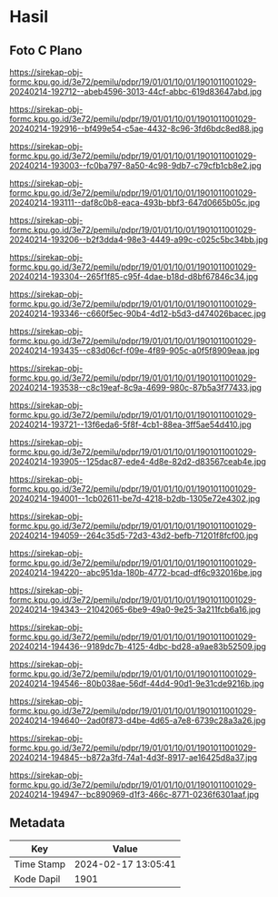 # Hasil

## Foto C Plano

https://sirekap-obj-formc.kpu.go.id/3e72/pemilu/pdpr/19/01/01/10/01/1901011001029-20240214-192712--abeb4596-3013-44cf-abbc-619d83647abd.jpg

https://sirekap-obj-formc.kpu.go.id/3e72/pemilu/pdpr/19/01/01/10/01/1901011001029-20240214-192916--bf499e54-c5ae-4432-8c96-3fd6bdc8ed88.jpg

https://sirekap-obj-formc.kpu.go.id/3e72/pemilu/pdpr/19/01/01/10/01/1901011001029-20240214-193003--fc0ba797-8a50-4c98-9db7-c79cfb1cb8e2.jpg

https://sirekap-obj-formc.kpu.go.id/3e72/pemilu/pdpr/19/01/01/10/01/1901011001029-20240214-193111--daf8c0b8-eaca-493b-bbf3-647d0665b05c.jpg

https://sirekap-obj-formc.kpu.go.id/3e72/pemilu/pdpr/19/01/01/10/01/1901011001029-20240214-193206--b2f3dda4-98e3-4449-a99c-c025c5bc34bb.jpg

https://sirekap-obj-formc.kpu.go.id/3e72/pemilu/pdpr/19/01/01/10/01/1901011001029-20240214-193304--265f1f85-c95f-4dae-b18d-d8bf67846c34.jpg

https://sirekap-obj-formc.kpu.go.id/3e72/pemilu/pdpr/19/01/01/10/01/1901011001029-20240214-193346--c660f5ec-90b4-4d12-b5d3-d474026bacec.jpg

https://sirekap-obj-formc.kpu.go.id/3e72/pemilu/pdpr/19/01/01/10/01/1901011001029-20240214-193435--c83d06cf-f09e-4f89-905c-a0f5f8909eaa.jpg

https://sirekap-obj-formc.kpu.go.id/3e72/pemilu/pdpr/19/01/01/10/01/1901011001029-20240214-193538--c8c19eaf-8c9a-4699-980c-87b5a3f77433.jpg

https://sirekap-obj-formc.kpu.go.id/3e72/pemilu/pdpr/19/01/01/10/01/1901011001029-20240214-193721--13f6eda6-5f8f-4cb1-88ea-3ff5ae54d410.jpg

https://sirekap-obj-formc.kpu.go.id/3e72/pemilu/pdpr/19/01/01/10/01/1901011001029-20240214-193905--125dac87-ede4-4d8e-82d2-d83567ceab4e.jpg

https://sirekap-obj-formc.kpu.go.id/3e72/pemilu/pdpr/19/01/01/10/01/1901011001029-20240214-194001--1cb02611-be7d-4218-b2db-1305e72e4302.jpg

https://sirekap-obj-formc.kpu.go.id/3e72/pemilu/pdpr/19/01/01/10/01/1901011001029-20240214-194059--264c35d5-72d3-43d2-befb-71201f8fcf00.jpg

https://sirekap-obj-formc.kpu.go.id/3e72/pemilu/pdpr/19/01/01/10/01/1901011001029-20240214-194220--abc951da-180b-4772-bcad-df6c932016be.jpg

https://sirekap-obj-formc.kpu.go.id/3e72/pemilu/pdpr/19/01/01/10/01/1901011001029-20240214-194343--21042065-6be9-49a0-9e25-3a211fcb6a16.jpg

https://sirekap-obj-formc.kpu.go.id/3e72/pemilu/pdpr/19/01/01/10/01/1901011001029-20240214-194436--9189dc7b-4125-4dbc-bd28-a9ae83b52509.jpg

https://sirekap-obj-formc.kpu.go.id/3e72/pemilu/pdpr/19/01/01/10/01/1901011001029-20240214-194546--80b038ae-56df-44d4-90d1-9e31cde9216b.jpg

https://sirekap-obj-formc.kpu.go.id/3e72/pemilu/pdpr/19/01/01/10/01/1901011001029-20240214-194640--2ad0f873-d4be-4d65-a7e8-6739c28a3a26.jpg

https://sirekap-obj-formc.kpu.go.id/3e72/pemilu/pdpr/19/01/01/10/01/1901011001029-20240214-194845--b872a3fd-74a1-4d3f-8917-ae16425d8a37.jpg

https://sirekap-obj-formc.kpu.go.id/3e72/pemilu/pdpr/19/01/01/10/01/1901011001029-20240214-194947--bc890969-d1f3-466c-8771-0236f6301aaf.jpg


## Metadata

| Key        | Value               |
| ---------- | ------------------- |
| Time Stamp | 2024-02-17 13:05:41 |
| Kode Dapil | 1901                |



